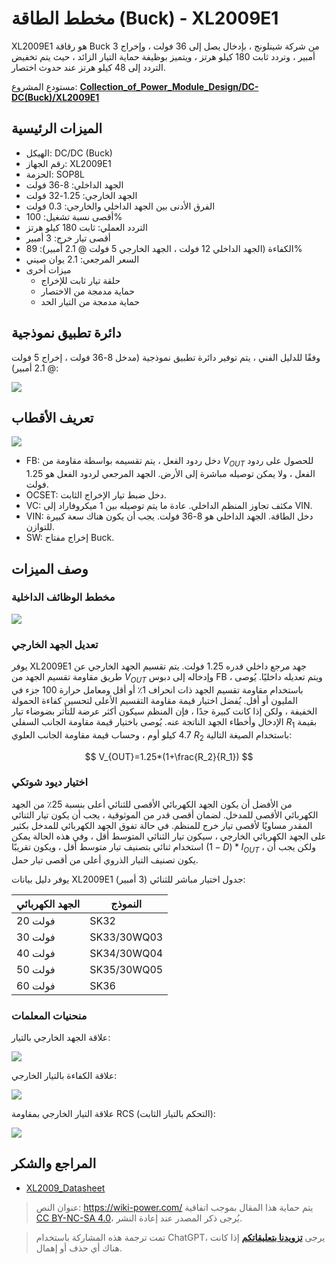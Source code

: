 # مخطط الطاقة (Buck) - XL2009E1

XL2009E1 هو رقاقة Buck من شركة شينلونج ، بإدخال يصل إلى 36 فولت ، وإخراج 3 أمبير ، وتردد ثابت 180 كيلو هرتز ، ويتميز بوظيفة حماية التيار الزائد ، حيث يتم تخفيض التردد إلى 48 كيلو هرتز عند حدوث اختصار.

مستودع المشروع: [**Collection_of_Power_Module_Design/DC-DC(Buck)/XL2009E1**](<https://github.com/linyuxuanlin/Collection_of_Power_Module_Design/tree/main/DC-DC(Buck)/XL2009E1>)

## الميزات الرئيسية

- الهيكل: DC/DC (Buck)
- رقم الجهاز: XL2009E1
- الحزمة: SOP8L
- الجهد الداخلي: 8-36 فولت
- الجهد الخارجي: 1.25-32 فولت
- الفرق الأدنى بين الجهد الداخلي والخارجي: 0.3 فولت
- أقصى نسبة تشغيل: 100%
- التردد العملي: ثابت 180 كيلو هرتز
- أقصى تيار خرج: 3 أمبير
- الكفاءة (الجهد الداخلي 12 فولت ، الجهد الخارجي 5 فولت @ 2.1 أمبير): 89%
- السعر المرجعي: 2.1 يوان صيني
- ميزات أخرى
  - حلقة تيار ثابت للإخراج
  - حماية مدمجة من الاختصار
  - حماية مدمجة من التيار الحد

## دائرة تطبيق نموذجية

وفقًا للدليل الفني ، يتم توفير دائرة تطبيق نموذجية (مدخل 8-36 فولت ، إخراج 5 فولت @ 2.1 أمبير):

![](https://media.wiki-power.com/img/20220407103157.png)

## تعريف الأقطاب

![](https://media.wiki-power.com/img/20220407065806.png)

- FB: دخل ردود الفعل ، يتم تقسيمه بواسطة مقاومة من $V_{OUT}$ للحصول على ردود الفعل ، ولا يمكن توصيله مباشرة إلى الأرض. الجهد المرجعي لردود الفعل هو 1.25 فولت.
- OCSET: دخل ضبط تيار الإخراج الثابت.
- VC: مكثف تجاوز المنظم الداخلي. عادة ما يتم توصيله بين 1 ميكروفاراد إلى VIN.
- VIN: دخل الطاقة. الجهد الداخلي هو 8-36 فولت. يجب أن يكون هناك سعة كبيرة للتوازن.
- SW: إخراج مفتاح Buck.

## وصف الميزات

### مخطط الوظائف الداخلية

![](https://media.wiki-power.com/img/20220407070413.png)

### تعديل الجهد الخارجي

يوفر XL2009E1 جهد مرجع داخلي قدره 1.25 فولت. يتم تقسيم الجهد الخارجي عن طريق مقاومة تقسيم الجهد من $V_{OUT}$ وإدخاله إلى دبوس FB ، ويتم تعديله داخليًا. يُوصى باستخدام مقاومة تقسيم الجهد ذات انحراف 1٪ أو أقل ومعامل حرارة 100 جزء في المليون أو أقل. يُفضل اختيار قيمة مقاومة التقسيم الأعلى لتحسين كفاءة الحمولة الخفيفة ، ولكن إذا كانت كبيرة جدًا ، فإن المنظم سيكون أكثر عرضة للتأثر بضوضاء تيار الإدخال وأخطاء الجهد الناتجة عنه. يُوصى باختيار قيمة مقاومة الجانب السفلي $R_1$ بقيمة 4.7 كيلو أوم ، وحساب قيمة مقاومة الجانب العلوي $R_2$ باستخدام الصيغة التالية:

$$
V_{OUT}=1.25*(1+\frac{R_2}{R_1})
$$

### اختيار ديود شوتكي

من الأفضل أن يكون الجهد الكهربائي الأقصى للثنائي أعلى بنسبة 25٪ من الجهد الكهربائي الأقصى للمدخل. لضمان أقصى قدر من الموثوقية ، يجب أن يكون تيار الثنائي المقدر مساويًا لأقصى تيار خرج للمنظم. في حالة تفوق الجهد الكهربائي للمدخل بكثير على الجهد الكهربائي الخارجي ، سيكون تيار الثنائي المتوسط أقل ، وفي هذه الحالة يمكن استخدام ثنائي بتصنيف تيار متوسط أقل ، ويكون تقريبًا $(1-D) * I_{OUT}$ ، ولكن يجب أن يكون تصنيف التيار الذروي أعلى من أقصى تيار حمل.

يوفر دليل بيانات XL2009E1 جدول اختيار مباشر للثنائي (3 أمبير):

| الجهد الكهربائي | النموذج     |
| --------------- | ----------- |
| 20 فولت         | SK32        |
| 30 فولت         | SK33/30WQ03 |
| 40 فولت         | SK34/30WQ04 |
| 50 فولت         | SK35/30WQ05 |
| 60 فولت         | SK36        |

### منحنيات المعلمات

علاقة الجهد الخارجي بالتيار:

![](https://media.wiki-power.com/img/20220407100229.png)

علاقة الكفاءة بالتيار الخارجي:

![](https://media.wiki-power.com/img/20220407103033.png)

علاقة التيار الخارجي بمقاومة RCS (التحكم بالتيار الثابت):

![](https://media.wiki-power.com/img/20220407102905.png)

## المراجع والشكر

- [XL2009_Datasheet](https://datasheet.lcsc.com/lcsc/1806111754_XLSEMI-XL2009E1_C73335.pdf)

> عنوان النص: <https://wiki-power.com/>
> يتم حماية هذا المقال بموجب اتفاقية [CC BY-NC-SA 4.0](https://creativecommons.org/licenses/by/4.0/deed.zh)، يُرجى ذكر المصدر عند إعادة النشر.

> تمت ترجمة هذه المشاركة باستخدام ChatGPT، يرجى [**تزويدنا بتعليقاتكم**](https://github.com/linyuxuanlin/Wiki_MkDocs/issues/new) إذا كانت هناك أي حذف أو إهمال.
